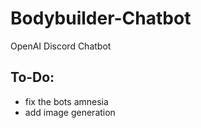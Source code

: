 # Bodybuilder-Chatbot
OpenAI Discord Chatbot


## To-Do:
* fix the bots amnesia
* add image generation
